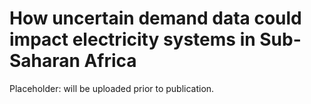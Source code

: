 # How uncertain demand data could impact electricity systems in Sub-Saharan Africa 
Placeholder: will be uploaded prior to publication.
